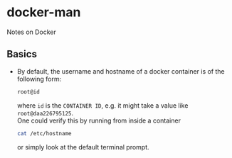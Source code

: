 # docker-man
Notes on Docker


## Basics
- By default, the username and hostname of a docker container is of the following
  form:
  ```sh
  root@id
  ```
  where `id` is the `CONTAINER ID`, e.g. it might take a value like
  `root@daa226795125`.  
  One could verify this by running from inside a container
  ```sh
  cat /etc/hostname
  ```
  or simply look at the default terminal prompt.

